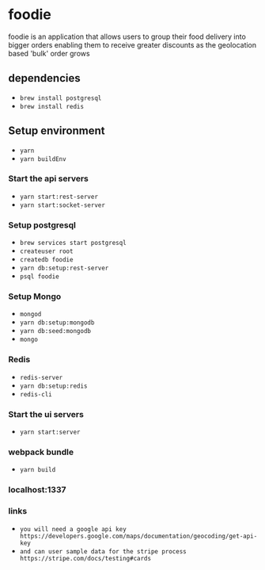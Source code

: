 # foodie

foodie is an application that allows users to group their food delivery into bigger orders enabling them to receive greater discounts as the geolocation based 'bulk' order grows

## dependencies

- `brew install postgresql`
- `brew install redis`

## Setup environment

- `yarn`
- `yarn buildEnv`

### Start the api servers

- `yarn start:rest-server`
- `yarn start:socket-server`

### Setup postgresql

- `brew services start postgresql`
- `createuser root`
- `createdb foodie`
- `yarn db:setup:rest-server`
- `psql foodie`

### Setup Mongo

- `mongod`
- `yarn db:setup:mongodb`
- `yarn db:seed:mongodb`
- `mongo`

### Redis

- `redis-server`
- `yarn db:setup:redis`
- `redis-cli`

### Start the ui servers

- `yarn start:server`

### webpack bundle

- `yarn build`

### localhost:1337

### links

- `you will need a google api key https://developers.google.com/maps/documentation/geocoding/get-api-key`
- `and can user sample data for the stripe process https://stripe.com/docs/testing#cards`

